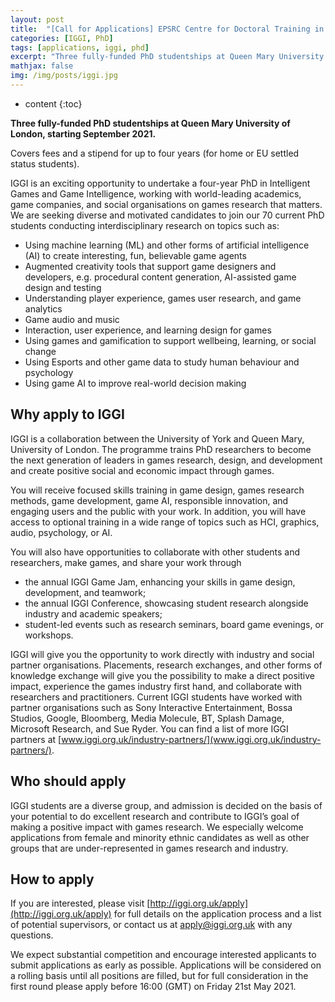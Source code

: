 ```yaml
---
layout: post
title:  "[Call for Applications] EPSRC Centre for Doctoral Training in Intelligent Games and Game Intelligence (IGGI) 2021"
categories: [IGGI, PhD]
tags: [applications, iggi, phd]
excerpt: "Three fully-funded PhD studentships at Queen Mary University of London, starting September 2021. Covers fees and a stipend for up to four years (for home or EU settled status students). Deadline: 16:00 (GMT) on Friday 21st May 2021"
mathjax: false
img: /img/posts/iggi.jpg
---
```


* content
{:toc}

**Three fully-funded PhD studentships at Queen Mary University of London, starting September 2021.**

Covers fees and a stipend for up to four years (for home or EU settled status students).

IGGI is an exciting opportunity to undertake a four-year PhD in Intelligent Games and Game Intelligence, working with world-leading academics, game companies, and social organisations on games research that matters. We are seeking diverse and motivated candidates to join our 70 current PhD students conducting interdisciplinary research on topics such as:
* Using machine learning (ML) and other forms of artificial intelligence (AI) to create interesting, fun, believable game agents
* Augmented creativity tools that support game designers and developers, e.g. procedural content generation, AI-assisted game design and testing
* Understanding player experience, games user research, and game analytics
* Game audio and music
* Interaction, user experience, and learning design for games
* Using games and gamification to support wellbeing, learning, or social change
* Using Esports and other game data to study human behaviour and psychology
* Using game AI to improve real-world decision making


## Why apply to IGGI

IGGI is a collaboration between the University of York and Queen Mary, University of London. The programme trains PhD researchers to become the next generation of leaders in games research, design, and development and create positive social and economic impact through games.

You will receive focused skills training in game design, games research methods, game development, game AI, responsible innovation, and engaging users and the public with your work. In addition, you will have access to optional training in a wide range of topics such as HCI, graphics, audio, psychology, or AI.

You will also have opportunities to collaborate with other students and researchers, make games,
and share your work through

* the annual IGGI Game Jam, enhancing your skills in game design, development, and teamwork;
* the annual IGGI Conference, showcasing student research alongside industry and academic speakers;
* student-led events such as research seminars, board game evenings, or workshops.

IGGI will give you the opportunity to work directly with industry and social partner organisations. Placements, research exchanges, and other forms of knowledge exchange will give you the possibility to make a direct positive impact, experience the games industry first hand, and collaborate with researchers and practitioners. Current IGGI students have worked with partner organisations such as Sony Interactive Entertainment, Bossa Studios, Google, Bloomberg, Media Molecule, BT, Splash Damage, Microsoft Research, and Sue Ryder. You can find a list of more IGGI partners at [www.iggi.org.uk/industry-partners/](www.iggi.org.uk/industry-partners/).

## Who should apply

IGGI students are a diverse group, and admission is decided on the basis of your potential to do excellent research and contribute to IGGI’s goal of making a positive impact with games research. We especially welcome applications from female and minority ethnic candidates as well as other groups that are under-represented in games research and industry.

## How to apply
If you are interested, please visit [http://iggi.org.uk/apply](http://iggi.org.uk/apply) for full details on the application process and a list of potential supervisors, or contact us at [apply@iggi.org.uk](mailto:apply@iggi.org.uk) with any questions.

We expect substantial competition and encourage interested applicants to submit applications as early as possible. Applications will be considered on a rolling basis until all positions are filled, but for full consideration in the first round please apply before 16:00 (GMT) on Friday 21st May 2021.

